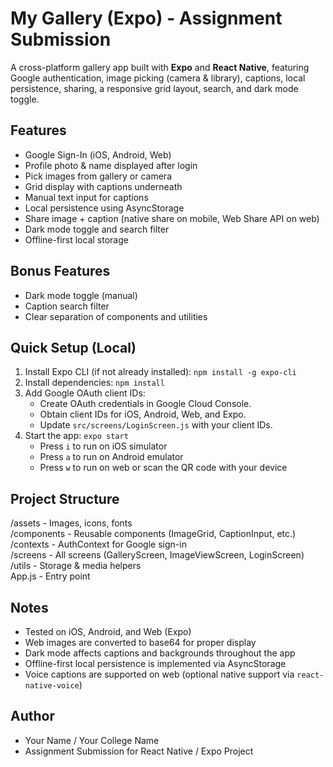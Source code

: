 # My Gallery (Expo) - Assignment Submission

A cross-platform gallery app built with **Expo** and **React Native**, featuring Google authentication, image picking (camera & library), captions, local persistence, sharing, a responsive grid layout, search, and dark mode toggle.

## Features
- Google Sign-In (iOS, Android, Web)
- Profile photo & name displayed after login
- Pick images from gallery or camera
- Grid display with captions underneath
- Manual text input for captions
- Local persistence using AsyncStorage
- Share image + caption (native share on mobile, Web Share API on web)
- Dark mode toggle and search filter
- Offline-first local storage

## Bonus Features
- Dark mode toggle (manual)
- Caption search filter
- Clear separation of components and utilities

## Quick Setup (Local)
1. Install Expo CLI (if not already installed): `npm install -g expo-cli`
2. Install dependencies: `npm install`
3. Add Google OAuth client IDs:
   - Create OAuth credentials in Google Cloud Console.
   - Obtain client IDs for iOS, Android, Web, and Expo.
   - Update `src/screens/LoginScreen.js` with your client IDs.
4. Start the app: `expo start`  
   - Press `i` to run on iOS simulator  
   - Press `a` to run on Android emulator  
   - Press `w` to run on web or scan the QR code with your device

## Project Structure
/assets         - Images, icons, fonts  
/components     - Reusable components (ImageGrid, CaptionInput, etc.)  
/contexts       - AuthContext for Google sign-in  
/screens        - All screens (GalleryScreen, ImageViewScreen, LoginScreen)  
/utils          - Storage & media helpers  
App.js          - Entry point  

## Notes
- Tested on iOS, Android, and Web (Expo)  
- Web images are converted to base64 for proper display  
- Dark mode affects captions and backgrounds throughout the app  
- Offline-first local persistence is implemented via AsyncStorage  
- Voice captions are supported on web (optional native support via `react-native-voice`)  

## Author
- Your Name / Your College Name  
- Assignment Submission for React Native / Expo Project
